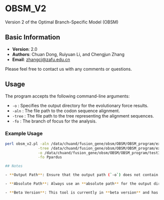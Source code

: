 # OBSM_V2
Version 2 of the Optimal Branch-Specific Model (OBSM)

## Basic Information
- **Version**: 2.0
- **Authors**: Chuan Dong, Ruiyuan Li, and Chengjun Zhang
- **Email**: [zhangcj@zafu.edu.cn](mailto:zhangcj@zafu.edu.cn)

Please feel free to contact us with any comments or questions.

## Usage
The program accepts the following command-line arguments:

- `-o` : Specifies the output directory for the evolutionary force results.
- `-aln` : The file path to the codon sequence alignment.
- `-tree` : The file path to the tree representing the alignment sequences.
- `-fo` : The branch of focus for the analysis.

### Example Usage

```bash
perl obsm_v2.pl -aln /data/chuand/fusion_gene/obsm/OBSM/OBSM_program/example/dna_seq_for_paml.txt \
               -tree /data/chuand/fusion_gene/obsm/OBSM/OBSM_program/example/gene_tree.trees \
               -o /data/chuand/fusion_gene/obsm/OBSM/OBSM_program/test3 \
               -fo Ppardus

## Notes

- **Output Path**: Ensure that the output path (`-o`) does not contain any other files or directories. If there are files present in the output path, it will cause an error. It is recommended to specify an **empty directory** for the output.

- **Absolute Path**: Always use an **absolute path** for the output directory to avoid any issues with relative paths or path resolution.

- **Beta Version**: This tool is currently in **beta version** and has not been officially released. It is for internal testing and feedback purposes only.

